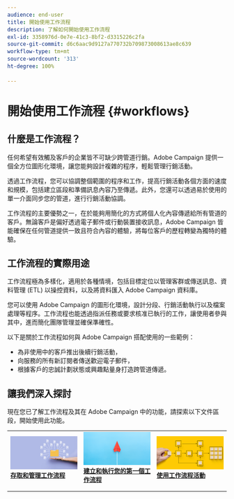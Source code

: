 ```yaml
---
audience: end-user
title: 開始使用工作流程
description: 了解如何開始使用工作流程
exl-id: 3358976d-0e7e-41c3-8bf2-d3315226c2fa
source-git-commit: d6c6aac9d9127a770732b709873008613ae8c639
workflow-type: tm+mt
source-wordcount: '313'
ht-degree: 100%

---
```


# 開始使用工作流程 {#workflows}

## 什麼是工作流程？

任何希望有效觸及客戶的企業皆不可缺少跨管道行銷。Adobe Campaign 提供一個全方位圖形化環境，讓您能夠設計複雜的程序，輕鬆管理行銷活動。

透過工作流程，您可以協調整個範圍的程序和工作，提高行銷活動各個方面的速度和規模，包括建立區段和準備訊息內容乃至傳遞。此外，您還可以透過易於使用的單一介面同步您的管道，進行行銷活動協調。

工作流程的主要優勢之一，在於能夠用簡化的方式將個人化內容傳遞給所有管道的客戶。無論客戶是偏好透過電子郵件或行動裝置接收訊息，Adobe Campaign 皆能確保在任何管道提供一致且符合內容的體驗，將每位客戶的歷程轉變為獨特的體驗。

## 工作流程的實際用途

工作流程極為多樣化，適用於各種情境，包括目標定位以管理客群或傳送訊息、資料管理 (ETL) 以操控資料，以及將資料匯入 Adobe Campaign 資料庫。

您可以使用 Adobe Campaign 的圖形化環境，設計分段、行銷活動執行以及檔案處理等程序。工作流程也能透過指派任務或要求核准已執行的工作，讓使用者參與其中，進而簡化團隊管理並確保準確性。

以下是關於工作流程如何與 Adobe Campaign 搭配使用的一些範例：

* 為非使用中的客戶推出後續行銷活動，
* 向服務的所有新訂閱者傳送歡迎電子郵件，
* 根據客戶的忠誠計劃狀態或興趣點量身打造跨管道傳遞。

## 讓我們深入探討

現在您已了解工作流程及其在 Adobe Campaign 中的功能，請探索以下文件區段，開始使用此功能。

<table style="table-layout:fixed"><tr style="border: 0;">
<td>
<a href="access-monitor.md">
<img alt="存取並管理工作流程" src="assets/do-not-localize/workflow-access.jpeg">
</a>
<div>
<a href="access-monitor.md"><strong>存取和管理工作流程</strong></a>
</div>
<p>
</td>
<td>
<a href="create-workflow.md">
<img alt="建立和執行您的第一個工作流程" src="assets/do-not-localize/workflow-create.jpeg">
</a>
<div><a href="create-workflow.md"><strong>建立和執行您的第一個工作流程</strong>
</div>
<p>
</td>
<td>
<a href="activities/about-activities.md">
<img alt="使用工作流程活動" src="assets/do-not-localize/workflow-activities.jpeg">
</a>
<div>
<a href="activities/about-activities.md"><strong>使用工作流程活動</strong></a>
</div>
<p></td>
</tr></table>